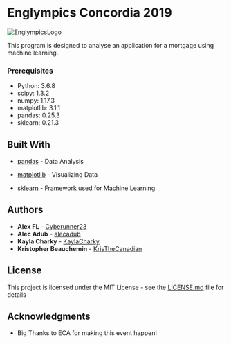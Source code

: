 # Englympics Concordia 2019
![EnglympicsLogo](https://i.ibb.co/4djc9VM/Englympics.jpg)

This program is designed to analyse an application for a mortgage using machine learning.

### Prerequisites

- Python: 3.6.8
- scipy: 1.3.2
- numpy: 1.17.3
- matplotlib: 3.1.1
- pandas: 0.25.3
- sklearn: 0.21.3

## Built With
* [pandas](https://pandas.pydata.org/) - Data Analysis

* [matplotlib](https://matplotlib.org/) - Visualizing Data

* [sklearn](https://scikit-learn.org/stable/) - Framework used for Machine Learning

## Authors

* **Alex FL**  - [Cyberunner23](https://github.com/Cyberunner23)
* **Alec Adub**  - [alecadub](https://github.com/alecadub)
* **Kayla Charky**  - [KaylaCharky](https://github.com/KaylaCharky)
* **Kristopher Beauchemin**  - [KrisTheCanadian](https://github.com/KrisTheCanadian)


## License

This project is licensed under the MIT License - see the [LICENSE.md](LICENSE.md) file for details

## Acknowledgments

* Big Thanks to ECA for making this event happen!
